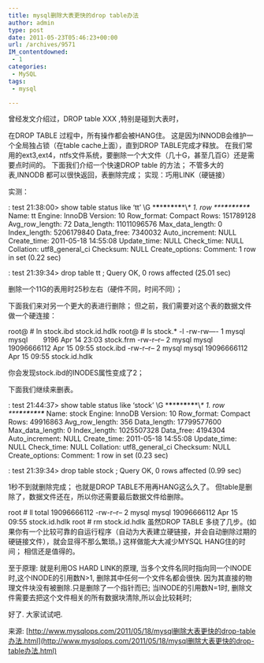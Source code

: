 ```yaml
---
title: mysql删除大表更快的drop table办法
author: admin
type: post
date: 2011-05-23T05:46:23+00:00
url: /archives/9571
IM_contentdowned:
 - 1
categories:
 - MySQL
tags:
 - mysql

---
```

曾经发文介绍过，DROP table XXX ,特别是碰到大表时，

在DROP TABLE 过程中，所有操作都会被HANG住。
这是因为INNODB会维护一个全局独占锁（在table cache上面），直到DROP TABLE完成才释放。
在我们常用的ext3,ext4，ntfs文件系统，要删除一个大文件（几十G，甚至几百G）还是需要点时间的。
下面我们介绍一个快速DROP table 的方法； 不管多大的表,INNODB 都可以很快返回，表删除完成；
实现：巧用LINK（硬链接）

实测：

 : test 21:38:00> show table status like ‘tt’ \G
\***\***\***\***\***\***\***\***\*\\*\* 1. row \*\*\***\***\***\***\***\***\***\****
Name: tt
Engine: InnoDB
Version: 10
Row_format: Compact
Rows: 151789128
Avg\_row\_length: 72
Data_length: 11011096576
Max\_data\_length: 0
Index_length: 5206179840
Data_free: 7340032
Auto_increment: NULL
Create_time: 2011-05-18 14:55:08
Update_time: NULL
Check_time: NULL
Collation: utf8\_general\_ci
Checksum: NULL
Create_options:
Comment:
1 row in set (0.22 sec)

 : test 21:39:34> drop table tt ;
Query OK, 0 rows affected (25.01 sec)

删除一个11G的表用时25秒左右（硬件不同，时间不同）；

下面我们来对另一个更大的表进行删除；
但之前，我们需要对这个表的数据文件做一个硬连接：

root@ # ln stock.ibd stock.id.hdlk
root@ # ls stock.* -l
-rw-rw—- 1 mysql mysql        9196 Apr 14 23:03 stock.frm
-rw-r–r– 2 mysql mysql 19096666112 Apr 15 09:55 stock.ibd
-rw-r–r– 2 mysql mysql 19096666112 Apr 15 09:55 stock.id.hdlk

你会发现stock.ibd的INODES属性变成了2；

下面我们继续来删表。

 : test 21:44:37> show table status like ‘stock’ \G
\***\***\***\***\***\***\***\***\*\\*\* 1. row \*\*\***\***\***\***\***\***\***\****
Name: stock
Engine: InnoDB
Version: 10
Row_format: Compact
Rows: 49916863
Avg\_row\_length: 356
Data_length: 17799577600
Max\_data\_length: 0
Index_length: 1025507328
Data_free: 4194304
Auto_increment: NULL
Create_time: 2011-05-18 14:55:08
Update_time: NULL
Check_time: NULL
Collation: utf8\_general\_ci
Checksum: NULL
Create_options:
Comment:
1 row in set (0.23 sec)

 : test 21:39:34> drop table stock ;
Query OK, 0 rows affected (0.99 sec)

1秒不到就删除完成； 也就是DROP TABLE不用再HANG这么久了。
但table是删除了，数据文件还在，所以你还需要最后数据文件给删除。

root # ll
total 19096666112
-rw-r–r– 2 mysql mysql 19096666112 Apr 15 09:55 stock.id.hdlk
root # rm stock.id.hdlk
虽然DROP TABLE 多绕了几步。(如果你有一个比较可靠的自运行程序（自动为大表建立硬链接，并会自动删除过期的硬链接文件），就会显得不那么繁琐。)
这样做能大大减少MYSQL HANG住的时间； 相信还是值得的。

至于原理: 就是利用OS HARD LINK的原理,
当多个文件名同时指向同一个INODE时,这个INODE的引用数N>1, 删除其中任何一个文件名都会很快.
因为其直接的物理文件块没有被删除.只是删除了一个指针而已;
当INODE的引用数N=1时, 删除文件需要去把这个文件相关的所有数据块清除,所以会比较耗时;

好了. 大家试试吧.

来源: [http://www.mysqlops.com/2011/05/18/mysql删除大表更快的drop-table办法.html](http://www.mysqlops.com/2011/05/18/mysql删除大表更快的drop-table办法.html)